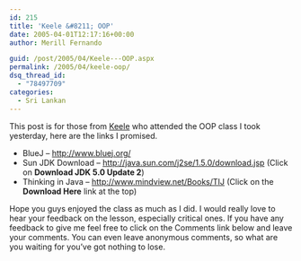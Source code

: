 ```yaml
---
id: 215
title: 'Keele &#8211; OOP'
date: 2005-04-01T12:17:16+00:00
author: Merill Fernando

guid: /post/2005/04/Keele---OOP.aspx
permalink: /2005/04/keele-oop/
dsq_thread_id:
  - "78497709"
categories:
  - Sri Lankan
---
```

<p>This post is for those from <a href="http://www.keele.ac.uk/">Keele</a> who attended the OOP class I took yesterday, here are the links I promised.</p>
<ul>
<li>BlueJ &ndash; <a href="http://www.bluej.org/">http://www.bluej.org/</a>&nbsp;</li>
<li>Sun JDK Download &ndash; <a href="http://java.sun.com/j2se/1.5.0/download.jsp">http://java.sun.com/j2se/1.5.0/download.jsp</a>&nbsp;(Click on <strong>Download JDK 5.0 Update 2</strong>)</li>
<li>Thinking in Java &ndash; <a href="http://www.mindview.net/Books/TIJ">http://www.mindview.net/Books/TIJ</a>&nbsp;(Click on the <strong>Download Here</strong> link at the top)</li></ul>
<p>Hope you guys enjoyed the class as much as I did. I would really love to hear your feedback on the lesson, especially critical ones. If you have any feedback to give me feel free to click on the Comments link below and leave your comments. You can even leave anonymous comments, so what are you waiting for you&rsquo;ve got nothing to lose.</p>
